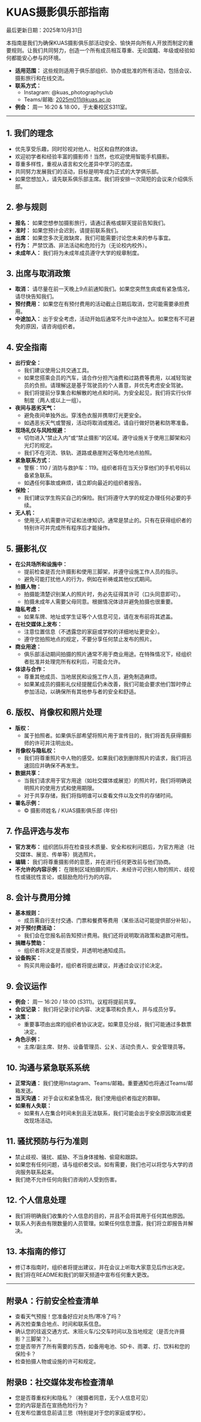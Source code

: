 # KUAS摄影俱乐部指南
最后更新日期：2025年10月31日

本指南是我们为确保KUAS摄影俱乐部活动安全、愉快并向所有人开放而制定的重要规则。让我们共同努力，创造一个所有成员相互尊重、无论国籍、年级或经验如何都能安心参与的环境。

- **适用范围：** 这些规则适用于俱乐部组织、协办或批准的所有活动，包括会议、摄影旅行和在线交流。
- **联系方式：**
  - Instagram: @kuas_photographyclub
  - Teams/邮箱: 2025m011@kuas.ac.jp
- **例会：** 周一 16:20 & 18:00，于太秦校区S311室。

---

## 1. 我们的理念
- 优先享受乐趣，同时珍视对他人、社区和自然的体谅。
- 欢迎初学者和经验丰富的摄影师！当然，也欢迎使用智能手机摄影。
- 尊重多样性，重视从语言和文化差异中学习的态度。
- 共同努力发展我们的活动，目标是明年成为正式的大学俱乐部。
- 如果您想加入，请先联系俱乐部主席。我们将安排一次简短的会议来介绍俱乐部。

## 2. 参与规则
- **报名：** 如果您想参加摄影旅行，请通过表格或聊天提前告知我们。
- **准时：** 如果您预计会迟到，请提前联系我们。
- **出席：** 如果您多次无故缺席，我们可能需要讨论您未来的参与事宜。
- **行为：** 严禁饮酒、非法活动和危险行为（无论校内校外）。
- **未成年人：** 我们将为未成年成员遵守大学的规章制度。

## 3. 出席与取消政策
- **取消：** 请尽量在前一天晚上9点前通知我们。如果您突然生病或有紧急情况，请尽快告知我们。
- **预付费用：** 如果您在有预付费用的活动截止日期后取消，您可能需要承担费用。
- **中途加入：** 出于安全考虑，活动开始后通常不允许中途加入。如果您有不可避免的原因，请咨询组织者。

## 4. 安全指南
- **出行安全：**
  - 我们建议使用公共交通工具。
  - 如果您搭乘会员的汽车，请合作分担汽油费和过路费等费用，以减轻驾驶员的负担。请理解这是基于驾驶员的个人善意，并优先考虑安全驾驶。
  - 我们将提前分享集合和解散的地点和时间。为安全起见，我们将实行伙伴制度（两人或以上一组）。
- **夜间与恶劣天气：**
  - 避免夜间单独外出。穿浅色衣服并携带灯光更安全。
  - 如遇恶劣天气或警报，活动将取消或推迟。请自行做好防暑和防寒准备。
- **现场礼仪与风险规避：**
  - 切勿进入“禁止入内”或“禁止摄影”的区域。遵守设施关于使用三脚架和闪光灯的规定。
  - 我们不在河流、铁轨、道路或悬崖附近等危险地点拍照。
- **紧急联系方式：**
  - 警察：110 / 消防与救护车：119。组织者将在当天分享他们的手机号码以备紧急联系。
  - 如遇任何事故或麻烦，请立即向最近的组织者报告。
- **保险：**
  - 我们建议学生购买自己的保险。我们将遵守大学的规定办理任何必要的手续。
- **无人机：**
  - 使用无人机需要许可证和法律知识。通常是禁止的。只有在获得组织者的特别许可并完成所有程序后才能操作。

## 5. 摄影礼仪
- **在公共场所和设施中：**
  - 提前检查是否允许摄影和使用三脚架，并遵守设施工作人员的指示。
  - 避免可能打扰他人的行为，例如在祈祷或其他仪式期间。
- **拍摄人物：**
  - 拍摄能清楚识别某人的照片时，务必先征得其许可（口头同意即可）。
  - 拍摄未成年人需要父母同意。根据情况体谅并避免拍摄也很重要。
- **隐私考虑：**
  - 如果车牌、地址或学生证等个人信息可见，请在发布前将其遮盖。
- **在社交媒体上发布：**
  - 注意位置信息（不透露您的家庭或学校的详细地址更安全）。
  - 遵守您拍照地点的规定，不要分享任何禁止发布的照片。
- **商业用途：**
  - 俱乐部活动期间拍摄的照片通常不用于商业用途。在特殊情况下，经组织者批准并处理完所有权利后，可能会允许。
- **体谅与合作：**
  - 尊重其他成员、当地居民和设施工作人员，避免制造麻烦。
  - 如果某成员的摄影礼仪经提醒后仍未改善，我们可能会要求他们暂时停止参加活动，以确保所有其他参与者的安全和舒适。

## 6. 版权、肖像权和照片处理
- **版权：**
  - 属于拍照者。如果俱乐部希望将照片用于宣传目的，我们将首先获得摄影师的许可并注明出处。
- **肖像权与隐私权：**
  - 我们将尊重照片中人物的感受。如果我们收到删除照片的请求，我们将迅速回应并确保不再发生。
- **数据共享：**
  - 当我们请求用于官方用途（如社交媒体或展览）的照片时，我们将明确说明照片的使用方式和使用期限。
  - 对于共享存储，我们将指明谁可以查看文件以及文件的存储时间。
- **署名示例：**
  - © 摄影师姓名 / KUAS摄影俱乐部 (年份)

## 7. 作品评选与发布
- **官方发布：** 组织团队将在检查技术质量、安全和权利问题后，为官方用途（社交媒体、展览、传单等）挑选照片。
- **编辑：** 我们将尊重摄影师的意愿，并在进行任何更改前与他们协商。
- **不允许的内容示例：** 在限制区域拍摄的照片、未经许可识别人物的照片、歧视性或骚扰性言论，或鼓励危险行为的内容。

## 8. 会计与费用分摊
- **基本规则：**
  - 成员需自行支付交通、门票和餐费等费用（某些活动可能提供部分补贴）。
- **对于预付费活动：**
  - 我们会在您报名前告知预计费用。我们还将说明取消政策和退款可用性。
- **捐赠与赞助：**
  - 组织者将决定是否接受，并透明地通知成员。
- **设备购买：**
  - 购买共用设备时，组织者将提出建议，并通过会议讨论决定。

## 9. 会议运作
- **例会：** 周一 16:20 / 18:00 (S311)。议程将提前共享。
- **会议记录：** 我们将记录讨论内容、决定事项和负责人，并与成员分享。
- **决策：**
  - 重要事项由出席的组织者协议决定。如果意见分歧，我们可能通过多数票决定。
- **角色示例：**
  - 主席/副主席、财务、设备管理员、公关、活动负责人、安全管理员等。

## 10. 沟通与紧急联系系统
- **正常沟通：** 我们使用Instagram、Teams/邮箱。重要通知也将通过Teams/邮箱发送。
- **当天沟通：** 对于会议和紧急情况，我们使用组织者指定的群聊。
- **如果有人失联：**
  - 如果有人在集合时间未到且无法联系，我们可能会出于安全原因取消或更改现场活动。

## 11. 骚扰预防与行为准则
- 禁止歧视、骚扰、威胁、不当身体接触、偷窥和跟踪。
- 如果您有任何问题，请与组织者交谈。如有需要，我们也可以将您与大学的咨询服务联系起来。
- 我们绝不允许任何向我们咨询的人受到伤害。

## 12. 个人信息处理
- 我们将明确我们收集的个人信息的目的，并且不会将其用于任何其他原因。
- 联系人列表由有限数量的人员管理。如果任何信息泄露，我们将立即报告并解决。

## 13. 本指南的修订
- 修订本指南时，组织者将提出建议，并在会议上听取大家意见后作出决定。
- 我们将在README和我们的聊天频道中宣布任何重大更改。

---

## 附录A：行前安全检查清单
- 查看天气预报！您准备好应对炎热/寒冷了吗？
- 再次检查集合地点、时间和联系信息。
- 确认您的往返交通方式、末班火车/公交车时间以及当地规定（是否允许摄影？三脚架？）。
- 您是否带齐了所有需要的东西，如备用电池、SD卡、雨罩、灯、饮料和您的保险卡？
- 检查拍摄人物或设施的许可和规定。

## 附录B：社交媒体发布检查清单
- 您是否尊重权利和隐私？（被摄者同意，无个人信息可见）
- 您的内容是否在宣扬危险行为？
- 在发布位置信息前请三思（特别是对于您的家庭或学校）。
